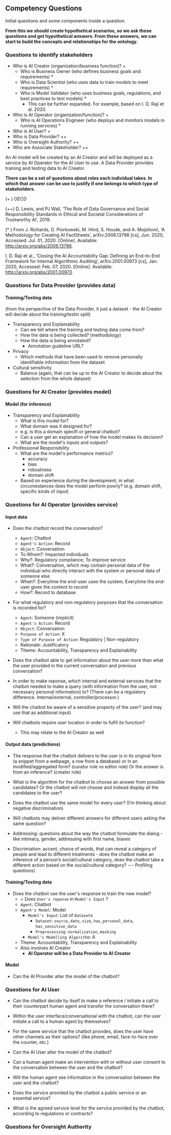 ## Competency Questions

Initial questions and some components inside a question.

**From this we should create hypothetical scenarios, so we ask these questions and get hypothetical answers. From these answers, we can start to build the concepts and relationships for the ontology.**

### Questions to identify stakeholders

- Who is AI Creator (organization/business function)? +
  - Who is Business Owner (who defines business goals and requirements) *
  - Who is Data Scientist (who uses data to train models to meet requirements) *
  - Who is Model Validator (who uses business goals, regulations, and best practices to test models) *
    - This can be further expanded. For example, based on I. D. Raji et al. 2020.
- Who is AI Operator (organization/function)? +
  - Who is AI Operations Engineer (who deploys and monitors models in running services) *
- Who is AI User? +
- Who is Data Provider? ++
- Who is Oversight Authority? ++
- Who are Associate Stakeholder? ++

An AI model will be created by an AI Creator and will be deployed as a service by AI Operator for the AI User to use. A Data Provider provides training and testing data to AI Creator.

**There can be a set of questions about roles each individual takes. In which that answer can be use to justify if one belongs to which type of stakeholders.**

(+ ) OECD

(++) D. Lewis, and PJ Wall, ‘The Role of Data Governance and Social Responsibility Standards in Ethical and Societal Considerations of Trustworthy AI’, 2019.

(* ) From J. Richards, D. Piorkowski, M. Hind, S. Houde, and A. Mojsilović, ‘A Methodology for Creating AI FactSheets’, arXiv:2006.13796 [cs], Jun. 2020, Accessed: Jul. 01, 2020. [Online]. Available: http://arxiv.org/abs/2006.13796.

I. D. Raji et al., ‘Closing the AI Accountability Gap: Defining an End-to-End Framework for Internal Algorithmic Auditing’, arXiv:2001.00973 [cs], Jan. 2020, Accessed: Feb. 07, 2020. [Online]. Available: http://arxiv.org/abs/2001.00973.


### Questions for Data Provider (provides data)

#### Training/Testing data

(from the perspective of the Data Provider, it just a dataset - the AI Creator will decide about the training/testin split)

- Transparency and Explainability
  - Can we tell where the training and testing data come from?
  - How the data is being collected? (methodology)
  - How the data is being annotated?
    - Annotation guideline URL?
- Privacy
  - Which methods that have been used to remove personally identifiable information from the dataset
- Cultural sensitivity
  - Balance (again, that can be up to the AI Creator to decide about the selection from the whole dataset)

### Questions for AI Creator (provides model)

#### Model (for inference)

- Transparency and Explainability
  - What is this model for?
  - What domain was it designed for?
  - e.g. Is this a domain specifi or general chatbot?
  - Can a user get an explanation of how the model makes its decision?
  - What are the model's inputs and outputs?
- Professional Responsibility
  - What are the model's performance metrics?
    - accuracy
    - bias
    - robustness
    - domain shift
  - Based on experience during the development, in what circumestances does the model perform poorly? (e.g. domain shift, specific kinds of input)

### Questions for AI Operator (provides service)

#### Input data

- Does the chatbot record the conversation?
  - `Agent`: Chatbot
  - `Agent's Action`: Record
  - `Object`: Conversation
  - To Whom?: Impacted individuals
  - Why?: Regulatory compliance; To improve service
  - What?: Conversation, which may contain personal data of the individual who directly interact with the system or personal data of someone else
  - When?: Everytime the end-user uses the system; Everytime the end-user gives the content to record
  - How?: Record to database

- For what regulatory and non-regulatory purposes that the conversation is recorded for?
  - `Agent`: Someone (implicit)
  - `Agent's Action`: Record
  - `Object`: Conversation
  - `Purpose of Action`: X
  - `Type of Purpose of Action`: Regulatory | Non-regulatory
  - Rationale: Justificatory
  - Theme: Accountability, Transparency and Explainability

- Does the chatbot able to get information about the user more than what the user provided in the current conversation and previous conversation?

- In order to make reponse, which internal and external services that the chatbot needed to make a query (with information from the user, not necessary personal information) to? (There can be a regulatory difference. Internal/external, controller/processor.)

- Will the chatbot be aware of a sensitive property of the user? (and may use that as additional input)

- Will chatbots require user location in order to fulfil its function?
  - This may relate to the AI Creator as well

#### Output data (predictions)

- The response that the chatbot delivers to the user is in its original form (a snippet from a webpage, a row from a database) or in an modified/aggregated form? (curator role vs editor role) Or the answer is from an inference? (creator role)

- What is the algorithm for the chatbot to choose an answer from possible candidates? Or the chatbot will not choose and instead display all the candidates to the user?

- Does the chatbot use the same model for every user? (I’m thinking about negative discrimination)

- Will chatbots may deliver different answers for different users asking the same question?

- Addressing: questions about the way the chatbot formulate the dialog - like intimacy, gender, addressing with first name, biases

- Discrimiation: accent, choice of words, that can reveal a category of people and lead to different treatments - does the chatbot make an inference of a person’s social/cultural category, does the chatbot take a different action based on the social/cultural category? --- Profiling questions)

#### Training/Testing data

- Does the chatbot use the user's response to train the new model?
  - = Does `User's reponse` in `Model's Input` ?
  - `Agent`: Chatbot
  - `Agent's Model`: Model
    - `Model's Input`: List of `Dataset`s
      - `Dataset`: `source`, `date`, `size`, `has_personal_data`, `has_sensitive_data`
      - `Preprocessing`: `normalization`, `masking`
    - `Model's Modelling Algorithm`: A
  - Theme: Accountability, Transparency and Explainability
  - Also involves AI Creator
    - **AI Operator will be a Data Provider to AI Creator**

#### Model

- Can the AI Provider alter the model of the chatbot?


### Questions for AI User 

- Can the chatbot decide by itself to make a reference / initiate a call to their counterpart human agent and transfer the conversation there?

- Within the user interface/conversational with the chatbot, can the user initiate a call to a human agent by themselves?

- For the same service that the chatbot provides, does the user have other channels as their options? (like phone, email, face-to-face over the counter, etc.)

- Can the AI User alter the model of the chatbot?

- Can a human agent make an intervention with or without user consent to the conversation between the user and the chatbot?

- Will the human agent see information in the conversation between the user and the chatbot?

- Does the service provided by the chatbot a public service or an essential service?

- What is the agreed service level for the service provided by the chatbot, according to regulations or contracts?


### Questions for Oversight Authority

